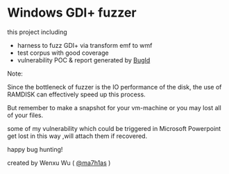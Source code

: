 # Windows GDI+ fuzzer

this project including
- harness to fuzz GDI+ via transform emf to wmf
- test corpus with good coverage
- vulnerability POC & report generated by <a href="https://github.com/SkyLined/BugId">BugId</a>

Note:

Since the bottleneck of fuzzer is the IO performance of the disk, the use of RAMDISK can effectively speed up this process.

But remember to make a snapshot for your vm-machine or you may lost all of your files.

some of my vulnerability which could be triggered in Microsoft Powerpoint get lost in this way ,will attach them if recovered.

happy bug hunting!

created by Wenxu Wu ( <a href="https://twitter.com/ma7h1as">@ma7h1as</a> )

